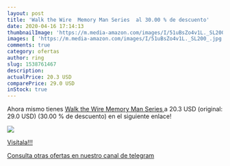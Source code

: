 ```yaml
---
layout: post
title: 'Walk the Wire  Memory Man Series  al 30.00 % de descuento'
date: 2020-04-16 17:14:13
thumbnailImage: 'https://m.media-amazon.com/images/I/51uBsZo4v1L._SL200_.jpg'
images: [ 'https://m.media-amazon.com/images/I/51uBsZo4v1L._SL200_.jpg' ]
comments: true
category: ofertas
author: ring
slug: 1538761467
description:
actualPrice: 20.3 USD
comparePrice: 29.0 USD
inStock: true
---
```


Ahora mismo tienes [Walk the Wire  Memory Man Series ](https://www.amazon.com/dp/1538761467/?tag=redken08-20) a 20.3 USD (original: 29.0 USD) (30.00 %  de descuento) en el siguiente enlace!

[![](https://m.media-amazon.com/images/I/51uBsZo4v1L._SL200_.jpg)](https://www.amazon.com/dp/1538761467/?tag=redken08-20)

[Visítala!!!](https://www.amazon.com/dp/1538761467/?tag=redken08-20)

[Consulta otras ofertas en nuestro canal de telegram](https://t.me/s/ofertas25)
